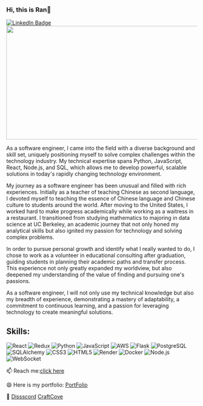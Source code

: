 ### Hi, this is Ran👋
<div id="badges">
  <a href="https://www.linkedin.com/in/ran-wang-80b47a1b8/">
    <img src="https://img.shields.io/badge/LinkedIn-blue?style=for-the-badge&logo=linkedin&logoColor=white" alt="LinkedIn Badge"/>
  </a>
  <div align="center">
  <img src="https://media.giphy.com/media/dWesBcTLavkZuG35MI/giphy.gif" width="600" height="300"/>
</div>

As a software engineer, I came into the field with a diverse background and skill set, uniquely positioning myself to solve complex challenges within the technology industry. My technical expertise spans Python, JavaScript, React, Node.js, and SQL, which allows me to develop powerful, scalable solutions in today's rapidly changing technology environment.

My journey as a software engineer has been unusual and filled with rich experiences. Initially as a teacher of teaching Chinese as second language, I devoted myself to teaching the essence of Chinese language and Chinese culture to students around the world. After moving to the United States, I worked hard to make progress academically while working as a waitress in a restaurant. I transitioned from studying mathematics to majoring in data science at UC Berkeley, an academic journey that not only honed my analytical skills but also ignited my passion for technology and solving complex problems.

In order to pursue personal growth and identify what I really wanted to do, I chose to work as a volunteer in educational consulting after graduation, guiding students in planning their academic paths and transfer process. This experience not only greatly expanded my worldview, but also deepened my understanding of the value of finding and pursuing one's passions.

As a software engineer, I will not only use my technical knowledge but also my breadth of experience, demonstrating a mastery of adaptability, a commitment to continuous learning, and a passion for leveraging technology to create meaningful solutions. 

## Skills:
![React](https://img.shields.io/badge/-React-%2320232a?style=flat&logo=react&logoColor=%2361DAFB)
![Redux](https://img.shields.io/badge/-Redux-%23764ABC?style=flat&logo=redux&logoColor=white)
![Python](https://img.shields.io/badge/-Python-%3776AB?style=flat&logo=python&logoColor=white)
![JavaScript](https://img.shields.io/badge/-JavaScript-%23F7DF1E?style=flat&logo=javascript&logoColor=black)
![AWS](https://img.shields.io/badge/-AWS-%23232F3E?style=flat&logo=amazonaws&logoColor=white)
![Flask](https://img.shields.io/badge/-Flask-%23000?style=flat&logo=flask&logoColor=white)
![PostgreSQL](https://img.shields.io/badge/-PostgreSQL-%23336791?style=flat&logo=postgresql&logoColor=white)
![SQLAlchemy](https://img.shields.io/badge/-SQLAlchemy-%23black?style=flat&logo=sqlalchemy&logoColor=white)
![CSS3](https://img.shields.io/badge/-CSS-%231572B6?style=flat&logo=css3&logoColor=white)
![HTML5](https://img.shields.io/badge/-HTML5-%23E34F26?style=flat&logo=html5&logoColor=white)
![Render](https://img.shields.io/badge/-Render-%234678E1?style=flat&logo=render&logoColor=white)
![Docker](https://img.shields.io/badge/-Docker-%230db7ed?style=flat&logo=docker&logoColor=white)
![Node.js](https://img.shields.io/badge/-Node.js-%23339933?style=flat&logo=nodedotjs&logoColor=white)
![WebSocket](https://img.shields.io/badge/-WebSocket-%23000000?style=flat&logo=socket-dot-io&logoColor=white)

📫 Reach me:[click here](mailto:ranwangswe001@gmail.com) 

😄 Here is my portfolio: [PortFolio](https://www.ranwang0410.com) 

🌟 [Dissscord](https://dissscord.onrender.com/)  [CraftCove](https://craftcove.onrender.com/) 

</div>
